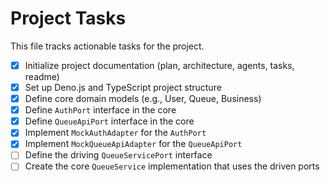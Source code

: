 # Project Tasks

This file tracks actionable tasks for the project.

- [x] Initialize project documentation (plan, architecture, agents, tasks, readme)
- [x] Set up Deno.js and TypeScript project structure
- [x] Define core domain models (e.g., User, Queue, Business)
- [x] Define `AuthPort` interface in the core
- [x] Define `QueueApiPort` interface in the core
- [x] Implement `MockAuthAdapter` for the `AuthPort`
- [x] Implement `MockQueueApiAdapter` for the `QueueApiPort`
- [ ] Define the driving `QueueServicePort` interface
- [ ] Create the core `QueueService` implementation that uses the driven ports
